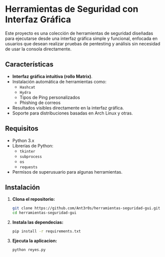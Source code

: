 # Herramientas de Seguridad con Interfaz Gráfica

Este proyecto es una colección de herramientas de seguridad diseñadas para ejecutarse desde una interfaz gráfica simple y funcional, enfocada en usuarios que desean realizar pruebas de pentesting y análisis sin necesidad de usar la consola directamente.

## Características

- **Interfaz gráfica intuitiva (rollo Matrix)**.
- Instalación automática de herramientas como:
  - `Hashcat`
  - `Hydra`
  - Tipos de Ping personalizados
  - Phishing de correos
- Resultados visibles directamente en la interfaz gráfica.
- Soporte para distribuciones basadas en Arch Linux y otras.

## Requisitos

- Python 3.x
- Librerías de Python:
  - `tkinter`
  - `subprocess`
  - `os`
  - `requests`
- Permisos de superusuario para algunas herramientas.

## Instalación

1. **Clona el repositorio:**
   ```bash
   git clone https://github.com/Ant3r0s/herramientas-seguridad-gui.git
   cd herramientas-seguridad-gui

2. **Instala las dependecias:**
   ```bash
   pip install -r requirements.txt
   
3. **Ejecuta la aplicacion:**
   ```bash
   python reyes.py


   
